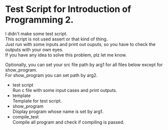 # Test Script for Introduction of Programming 2.

I didn't make some test script. \
This script is not used assert or that kind of thing. \
Just run with some inputs and print out ouputs, so you have to check the outputs with your own eyes. \
If you have any idea to solve this problem, plz let me know.

Optionally, you can set your src file path by arg1 for all files below except for show\_program. \
For show\_program you can set path by arg2.
* test script \
  Run c file with some input cases and print outputs.
* template \
  Template for test script.
* show_program \
  Display program whose name is set by arg1.
* compile_test \
  Compile all program and check if compiling is passed.

